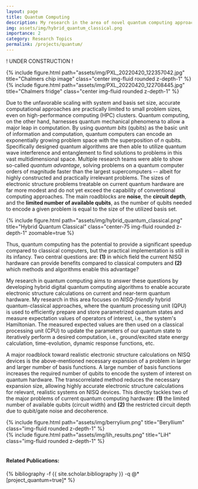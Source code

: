 ```yaml
---
layout: page
title: Quantum Computing 
description: My research in the area of novel quantum computing approaches to solve the electronic structure problem
img: assets/img/hybrid_quantum_classical.png
importance: 2
category: Research Topics
permalink: /projects/quantum/
---
```


! UNDER CONSTRUCTION ! <br>

<div class="row">
    <div class="col-sm mt-3 mt-md-0">
        {% include figure.html path="assets/img/PXL_20220420_122357042.jpg" title="Chalmers chip image" class="center img-fluid rounded z-depth-1" %}
    </div>
    <div class="col-sm mt-3 mt-md-0">
        {% include figure.html path="assets/img/PXL_20220420_122708445.jpg" title="Chalmers fridge" class="center img-fluid rounded z-depth-1" %}
    </div>
</div>

<p>
Due to the unfavorable scaling with system and basis set size, accurate computational approaches are practically limited to small problem sizes, even on high-performance computing (HPC) clusters.
Quantum computing, on the other hand, harnesses quantum mechanical phenomena to allow a major leap in computation.
By using <i>quantum bits</i> (qubits) as the basic unit of information and computation, quantum computers can 
encode an exponentially growing problem space with the superposition of <i>n</i> qubits.
Specifically designed quantum algorithms are then able to utilize quantum wave interference and entanglement
to find solutions to  problems in this vast multidimensional space.
Multiple research teams were able to show so-called 
<i>quantum advantage</i>, solving problems on a quantum computer orders of magnitude
faster than the largest supercomputers -- albeit for highly constructed and practically irrelevant problems. 
The sizes of electronic structure problems treatable on current quantum hardware
are far more modest and do not yet exceed the capability of conventional computing approaches.
The main roadblocks are <b>noise</b>, the <b>circuit depth</b>, and the <b>limited number of available qubits</b>,
as the number of qubits needed to encode a given problem is equal to the size of the utilized basis set.
</p>

{% include figure.html path="assets/img/hybrid_quantum_classical.png" title="Hybrid Quantum Classical" class="center-75 img-fluid rounded z-depth-1" zoomable=true %}

<p>
Thus, quantum computing has the potential to provide a significant speedup compared to classical computers, but the practical implementation is still in its infancy. Two central questions are: <b>(1)</b> in which field the current NISQ hardware can provide benefits compared to classical computers and <b>(2)</b> which methods and algorithms enable this advantage? <br>

My research in quantum computing aims to answer these questions by developing hybrid digital quantum computing algorithms to enable accurate electronic structure calculations on current and near-term quantum hardware.
My research in this area focuses on <i>NISQ-friendly</i> hybrid quantum-classical approaches, where the quantum processing unit (QPU) is used to 
efficiently prepare and store parametrized quantum states and measure expectation values of operators of interest, i.e., the system's Hamiltonian.
The measured expected values are then used on a classical processing unit (CPU) to update the 
parameters of our quantum state to iteratively perform a desired computation, i.e., ground/excited state energy calculation, time-evolution, dynamic response functions, etc. <br>

A major roadblock toward realistic electronic structure calculations on NISQ devices 
is the above-mentioned necessary expansion of a problem in larger and larger number of basis functions. A large number of basis functions increases the required number of qubits to encode the system of interest on quantum hardware.
The transcorrelated method reduces the necessary expansion size, allowing highly accurate electronic structure calculations for relevant, realistic systems on NISQ devices. 
This directly tackles two of the major problems of current quantum computing hardware: 
<b>(1)</b> the limited number of available qubits (circuit width) and <b>(2)</b> the 
restricted circuit depth due to qubit/gate noise and decoherence.

</p>


<div class="row">
    <div class="col-sm mt-3 mt-md-0">
        {% include figure.html path="assets/img/berrylium.png" title="Beryllium" class="img-fluid rounded z-depth-1" %}
    </div>
    <div class="col-sm mt-3 mt-md-0">
        {% include figure.html path="assets/img/lih_results.png" title="LiH" class="img-fluid rounded z-depth-1" %}
    </div>
</div>


<br>
<h4>Related Publications: </h4>

<div class="publications">
    {% bibliography -f {{ site.scholar.bibliography }} -q @*[project_quantum=true]* %}
</div>
